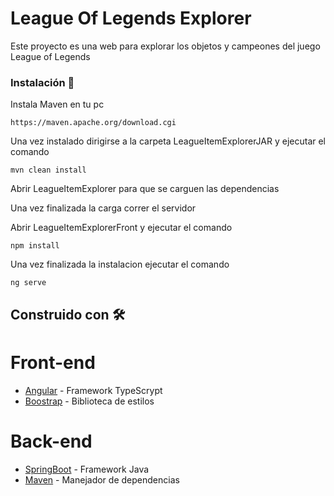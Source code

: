 # League Of Legends Explorer

Este proyecto es una web para explorar los objetos y campeones del juego League of Legends

### Instalación 🔧

Instala Maven en tu pc

```
https://maven.apache.org/download.cgi
```

Una vez instalado dirigirse a la carpeta LeagueItemExplorerJAR y ejecutar el comando

```
mvn clean install
```

Abrir LeagueItemExplorer para que se carguen las dependencias

Una vez finalizada la carga correr el servidor

Abrir LeagueItemExplorerFront y ejecutar el comando

```
npm install
```
Una vez finalizada la instalacion ejecutar el comando

```
ng serve
```

## Construido con 🛠️

  # Front-end
* [Angular](https://angular.io/docs) - Framework TypeScrypt 
* [Boostrap](https://getbootstrap.com/docs/5.3/getting-started/introduction/) - Biblioteca de estilos
 
# Back-end
* [SpringBoot](https://spring.io/projects/spring-boot) - Framework Java 
* [Maven](https://maven.apache.org/) - Manejador de dependencias

